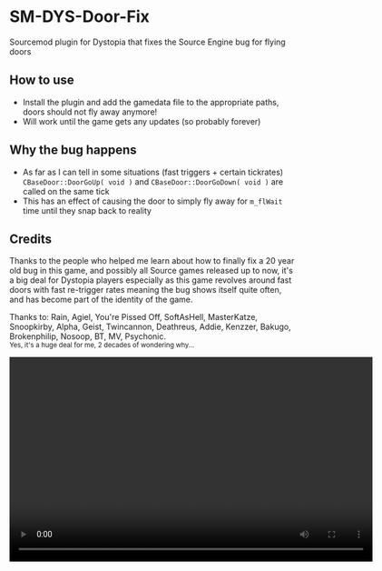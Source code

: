# SM-DYS-Door-Fix
Sourcemod plugin for Dystopia that fixes the Source Engine bug for flying doors

## How to use
- Install the plugin and add the gamedata file to the appropriate paths, doors should not fly away anymore!
- Will work until the game gets any updates (so probably forever)


## Why the bug happens
- As far as I can tell in some situations (fast triggers + certain tickrates) `CBaseDoor::DoorGoUp( void )` and `CBaseDoor::DoorGoDown( void )` are called on the same tick
- This has an effect of causing the door to simply fly away for `m_flWait` time until they snap back to reality

## Credits  
Thanks to the people who helped me learn about how to finally fix a 20 year old bug in this game, and possibly all Source games released up to now, it's a big deal for Dystopia players especially as this game revolves around fast doors with fast re-trigger rates meaning the bug shows itself quite often, and has become part of the identity of the game.

Thanks to: Rain, Agiel, You're Pissed Off, SoftAsHell, MasterKatze, Snoopkirby, Alpha, Geist, Twincannon, Deathreus, Addie, Kenzzer, Bakugo, Brokenphilip, Nosoop, BT, MV, Psychonic.  
<sub>Yes, it's a huge deal for me, 2 decades of wondering why...</sub>

[<video src="[video/tf2_door_bug.mp4](https://github.com/bauxiteDYS/SM-DYS-Door-Fix/blob/main/video/tf2_door_bug.mp4)" width="640" height="360" controls></video>](https://github.com/bauxiteDYS/SM-DYS-Door-Fix/blob/main/video/tf2_door_bug.mp4)
